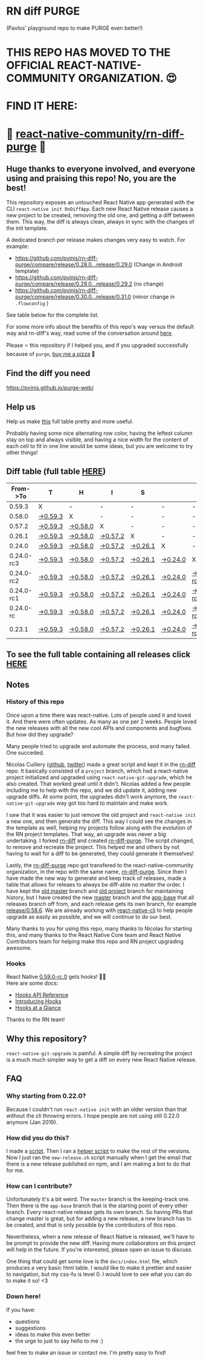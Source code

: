# RN diff PURGE
(Pavlos' playground repo to make PURGE even better!)

# THIS REPO HAS MOVED TO THE OFFICIAL REACT-NATIVE-COMMUNITY ORGANIZATION. 😍
# FIND IT HERE:  
# 💪 [react-native-community/rn-diff-purge](https://github.com/react-native-community/rn-diff-purge) 🎉
## Huge thanks to everyone involved, and everyone using and praising this repo! No, you are the best!

This repository exposes an untouched React Native app generated with the CLI
`react-native init RnDiffApp`. Each new React Native release causes a new project to be created, removing the old one, and getting a diff between them. This way, the diff is always clean, always in sync with the changes of the init template.

A dedicated branch per release makes changes very easy
to watch. For example:

* https://github.com/pvinis/rn-diff-purge/compare/release/0.28.0...release/0.29.0
(Change in Android template)
* https://github.com/pvinis/rn-diff-purge/compare/release/0.29.0...release/0.29.2
(no change)
* https://github.com/pvinis/rn-diff-purge/compare/release/0.30.0...release/0.31.0
(minor change in `.flowconfig` )

See table below for the complete list.

For some more info about the benefits of this repo's way versus the default way and rn-diff's way, read some of the conversation around [here](https://github.com/react-native-community/discussions-and-proposals/issues/68#issuecomment-452227478).

Please :star: this repository if I helped you, and if you upgraded successfully because of `purge`, [buy me a pizza](https://www.buymeacoffee.com/DGWwHVZ4s) :pizza:

## Find the diff you need
https://pvinis.github.io/purge-web/

## Help us
Help us make [this](https://pvinis.github.io/rn-diff-purge) full table pretty and more useful.

Probably having some nice alternating row color, having the leftest column stay on top and always visible, and having a nice width for the content of each cell to fit in one line would be some ideas, but you are welcome to try other things!

## Diff table (full table [HERE](https://pvinis.github.io/rn-diff-purge))

| From->To   | T                                                                                              | H                                                                                              | I                                                                                              | S                                                                                              |                                                                                                | I                                                                                                      | S                                                                                                      |                                                                                                       | C                                                                                                | O   | O   | L   |
| ---------- | ---------------------------------------------------------------------------------------------- | ---------------------------------------------------------------------------------------------- | ---------------------------------------------------------------------------------------------- | ---------------------------------------------------------------------------------------------- | ---------------------------------------------------------------------------------------------- | ------------------------------------------------------------------------------------------------------ | ------------------------------------------------------------------------------------------------------ | ----------------------------------------------------------------------------------------------------- | ------------------------------------------------------------------------------------------------ | --- | --- | --- |
| 0.59.3     | X                                                                                              | -                                                                                              | -                                                                                              | -                                                                                              | -                                                                                              | -                                                                                                      | -                                                                                                      | -                                                                                                     | -                                                                                                | -   |     |     |
| 0.58.0     | [->0.59.3](https://github.com/pvinis/rn-diff-purge/compare/release/0.58.0..release/0.59.3)     | X                                                                                              | -                                                                                              | -                                                                                              | -                                                                                              | -                                                                                                      | -                                                                                                      | -                                                                                                     | -                                                                                                | -   |     |     |
| 0.57.2     | [->0.59.3](https://github.com/pvinis/rn-diff-purge/compare/release/0.57.2..release/0.59.3)     | [->0.58.0](https://github.com/pvinis/rn-diff-purge/compare/release/0.57.2..release/0.58.0)     | X                                                                                              | -                                                                                              | -                                                                                              | -                                                                                                      | -                                                                                                      | -                                                                                                     | -                                                                                                | -   |     |     |
| 0.26.1     | [->0.59.3](https://github.com/pvinis/rn-diff-purge/compare/release/0.26.1..release/0.59.3)     | [->0.58.0](https://github.com/pvinis/rn-diff-purge/compare/release/0.26.1..release/0.58.0)     | [->0.57.2](https://github.com/pvinis/rn-diff-purge/compare/release/0.26.1..release/0.57.2)     | X                                                                                              | -                                                                                              | -                                                                                                      | -                                                                                                      | -                                                                                                     | -                                                                                                | -   |     |     |
| 0.24.0     | [->0.59.3](https://github.com/pvinis/rn-diff-purge/compare/release/0.24.0..release/0.59.3)     | [->0.58.0](https://github.com/pvinis/rn-diff-purge/compare/release/0.24.0..release/0.58.0)     | [->0.57.2](https://github.com/pvinis/rn-diff-purge/compare/release/0.24.0..release/0.57.2)     | [->0.26.1](https://github.com/pvinis/rn-diff-purge/compare/release/0.24.0..release/0.26.1)     | X                                                                                              | -                                                                                                      | -                                                                                                      | -                                                                                                     | -                                                                                                | -   |     |     |
| 0.24.0-rc3 | [->0.59.3](https://github.com/pvinis/rn-diff-purge/compare/release/0.24.0-rc3..release/0.59.3) | [->0.58.0](https://github.com/pvinis/rn-diff-purge/compare/release/0.24.0-rc3..release/0.58.0) | [->0.57.2](https://github.com/pvinis/rn-diff-purge/compare/release/0.24.0-rc3..release/0.57.2) | [->0.26.1](https://github.com/pvinis/rn-diff-purge/compare/release/0.24.0-rc3..release/0.26.1) | [->0.24.0](https://github.com/pvinis/rn-diff-purge/compare/release/0.24.0-rc3..release/0.24.0) | X                                                                                                      | -                                                                                                      | -                                                                                                     | -                                                                                                | -   |     |     |
| 0.24.0-rc2 | [->0.59.3](https://github.com/pvinis/rn-diff-purge/compare/release/0.24.0-rc2..release/0.59.3) | [->0.58.0](https://github.com/pvinis/rn-diff-purge/compare/release/0.24.0-rc2..release/0.58.0) | [->0.57.2](https://github.com/pvinis/rn-diff-purge/compare/release/0.24.0-rc2..release/0.57.2) | [->0.26.1](https://github.com/pvinis/rn-diff-purge/compare/release/0.24.0-rc2..release/0.26.1) | [->0.24.0](https://github.com/pvinis/rn-diff-purge/compare/release/0.24.0-rc2..release/0.24.0) | [->0.24.0-rc3](https://github.com/pvinis/rn-diff-purge/compare/release/0.24.0-rc2..release/0.24.0-rc3) | X                                                                                                      | -                                                                                                     | -                                                                                                | -   |     |     |
| 0.24.0-rc1 | [->0.59.3](https://github.com/pvinis/rn-diff-purge/compare/release/0.24.0-rc1..release/0.59.3) | [->0.58.0](https://github.com/pvinis/rn-diff-purge/compare/release/0.24.0-rc1..release/0.58.0) | [->0.57.2](https://github.com/pvinis/rn-diff-purge/compare/release/0.24.0-rc1..release/0.57.2) | [->0.26.1](https://github.com/pvinis/rn-diff-purge/compare/release/0.24.0-rc1..release/0.26.1) | [->0.24.0](https://github.com/pvinis/rn-diff-purge/compare/release/0.24.0-rc1..release/0.24.0) | [->0.24.0-rc3](https://github.com/pvinis/rn-diff-purge/compare/release/0.24.0-rc1..release/0.24.0-rc3) | [->0.24.0-rc2](https://github.com/pvinis/rn-diff-purge/compare/release/0.24.0-rc1..release/0.24.0-rc2) | X                                                                                                     | -                                                                                                | -   |     |     |
| 0.24.0-rc  | [->0.59.3](https://github.com/pvinis/rn-diff-purge/compare/release/0.24.0-rc..release/0.59.3)  | [->0.58.0](https://github.com/pvinis/rn-diff-purge/compare/release/0.24.0-rc..release/0.58.0)  | [->0.57.2](https://github.com/pvinis/rn-diff-purge/compare/release/0.24.0-rc..release/0.57.2)  | [->0.26.1](https://github.com/pvinis/rn-diff-purge/compare/release/0.24.0-rc..release/0.26.1)  | [->0.24.0](https://github.com/pvinis/rn-diff-purge/compare/release/0.24.0-rc..release/0.24.0)  | [->0.24.0-rc3](https://github.com/pvinis/rn-diff-purge/compare/release/0.24.0-rc..release/0.24.0-rc3)  | [->0.24.0-rc2](https://github.com/pvinis/rn-diff-purge/compare/release/0.24.0-rc..release/0.24.0-rc2)  | [->0.24.0-rc1](https://github.com/pvinis/rn-diff-purge/compare/release/0.24.0-rc..release/0.24.0-rc1) | X                                                                                                | -   |     |     |
| 0.23.1     | [->0.59.3](https://github.com/pvinis/rn-diff-purge/compare/release/0.23.1..release/0.59.3)     | [->0.58.0](https://github.com/pvinis/rn-diff-purge/compare/release/0.23.1..release/0.58.0)     | [->0.57.2](https://github.com/pvinis/rn-diff-purge/compare/release/0.23.1..release/0.57.2)     | [->0.26.1](https://github.com/pvinis/rn-diff-purge/compare/release/0.23.1..release/0.26.1)     | [->0.24.0](https://github.com/pvinis/rn-diff-purge/compare/release/0.23.1..release/0.24.0)     | [->0.24.0-rc3](https://github.com/pvinis/rn-diff-purge/compare/release/0.23.1..release/0.24.0-rc3)     | [->0.24.0-rc2](https://github.com/pvinis/rn-diff-purge/compare/release/0.23.1..release/0.24.0-rc2)     | [->0.24.0-rc1](https://github.com/pvinis/rn-diff-purge/compare/release/0.23.1..release/0.24.0-rc1)    | [->0.24.0-rc](https://github.com/pvinis/rn-diff-purge/compare/release/0.23.1..release/0.24.0-rc) | X   |     |     |

## To see the full table containing all releases click [HERE](https://pvinis.github.io/rn-diff-purge)

## Notes

### History of this repo

Once upon a time there was react-native. Lots of people used it and loved it. And there were often updates. As many as one per 2 weeks. People loved the new releases with all the new cool APIs and components and bugfixes. But how did they upgrade?

Many people tried to upgrade and automate the process, and many failed. One succeded.

Nicolas Cuillery ([github](https://github.com/ncuillery), [twitter](https://twitter.com/ncuillery)) made a great script and kept it in the [rn-diff](https://github.com/ncuillery/rn-diff) repo. It basically consisted of a `project` branch, which had a react-native project initialized and upgraded using `react-native-git-upgrade`, which he also created. That worked great until it didn't. Nicolas added a few people including me to help with the repo, and we did update it, adding new upgrade diffs. At some point, the upgrades didn't work anymore, the `react-native-git-upgrade` way got too hard to maintain and make work.

I saw that it was easier to just remove the old project and `react-native init` a new one, and then generate the diff. This way I could see the changes in the template as well, helping my projects follow along with the evolution of the RN project templates. That way, an upgrade was never a big undertaking. I forked [rn-diff](https://github.com/ncuillery/rn-diff) and created [rn-diff-purge](https://github.com/pvinis/rn-diff-purge). The script changed, to remove and recreate the project. This helped me and others by not having to wait for a diff to be generated, they could generate it themselves!

Lastly, the [rn-diff-purge](https://github.com/pvinis/rn-diff-purge) repo got transfered to the react-native-community organization, in the repo with the same name, [rn-diff-purge](https://github.com/react-native-community/rn-diff-purge). Since then I have made the new way to generate and keep track of releases, made a table that allows for releaes to always be diff-able no matter the order. I have kept the [old master](https://github.com/pvinis/rn-diff-purge/tree/old/master) branch and [old project](https://github.com/pvinis/rn-diff-purge/tree/old/project) branch for maintaining history, but I have created the new [master](https://github.com/pvinis/rn-diff-purge/tree/master) branch and the [app-base](https://github.com/pvinis/rn-diff-purge/tree/app-base) that all releases branch off from, and each release gets its own branch, for example [release/0.58.6](https://github.com/pvinis/rn-diff-purge/tree/release/0.58.6). We are already working with [react-native-cli](https://github.com/react-native-community/react-native-cli) to help people upgrade as easily as possible, and we will continue to do our best.

Many thanks to you for using this repo, many thanks to Nicolas for starting this, and many thanks to the React Native Core team and React Native Contributors team for helping make this repo and RN project upgrading awesome.

### Hooks
React Native [0.59.0-rc.0](https://github.com/pvinis/rn-diff-purge#version-changes) gets hooks! 🎉🥳  
Here are some docs:
- [Hooks API Reference](https://reactjs.org/docs/hooks-reference.html)
- [Introducing Hooks](https://reactjs.org/docs/hooks-intro.html)
- [Hooks at a Glance](https://reactjs.org/docs/hooks-overview.html)

Thanks to the RN team!

## Why this repository?
`react-native-git-upgrade` is painful. A simple diff by recreating the project is a much much simpler way to get a diff on every new React Native release.

## FAQ

### Why starting from 0.22.0?

Because I couldn't run `react-native init` with an older version than that without the cli throwing errors. I hope people are not using still 0.22.0 anymore (Jan 2019).

### How did you do this?

I made a [script](https://github.com/pvinis/rn-diff-purge/blob/master/new-release.sh). Then I ran a [helper script](https://github.com/pvinis/rn-diff-purge/blob/master/new-release.sh) to make the rest of the versions.
Now I just ran the `new-release.sh` script manually when I get the email that there is a new release published on npm, and I am making a bot to do that for me.

### How can I contribute?

Unfortunately it's a bit weird. The `master` branch is the keeping-track one. Then there is the `app-base` branch that is the starting point of every other branch. Every react-native release gets its own branch. So having PRs that change master is great, but for adding a new release, a new branch has to be created, and that is only possible by the contributors of this repo.

Nevertheless, when a new release of React Native is released, we'll have to be prompt to provide
the new diff. Having more collaborators on this project will help in the future. If you're interested, please open an issue to discuss.

One thing that could get some love is the `docs/index.html` file, which produces a very basic html table. I would like to make it prettier and easier to navigation, but my css-fu is level 0. I would love to see what you can do to make it so! <3

### Down here!

If you have: 
- questions
- suggestions
- ideas to make this even better
- the urge to just to say hello to me :)

feel free to make an issue or contact me. I'm pretty easy to find!
